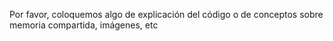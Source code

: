 Por favor, coloquemos algo de explicación del código o de conceptos sobre memoria compartida, imágenes, etc
